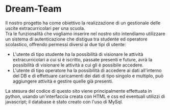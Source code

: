 # Dream-Team

Il nostro progetto ha come obiettivo la realizzazione di un gestionale delle uscite extracurricolari per una scuola.  
Tra le funzionalità che vogliamo inserire nel nostro sito intendiamo utilizzare un sistema di autenticazione che distigua tra studente ed operatore scolastico, offrendo permessi diversi ai due tipi di utente:

- L'utente di tipo studente ha la possibilità di visionare le attività extracurricolari a cui si è iscritto, passate presenti e future, avrà la possibilità di visionare le attività a cui gli è possibile accedere.
- L'utente di tipo operatore ha la possibilità di accedere ai dati all'interno del DB e di effettuare caricamenti dei dati di tipo singolo e multiplo, può aggiungere attività e gestire quelle già presenti.  

La stesura del codice di questo sito viene principalmente effettuata in python, usando un'interfaccia creata con HTML e css ed eventuali utilizzi di javascript; il database è stato creato con l'uso di MySql.
 
